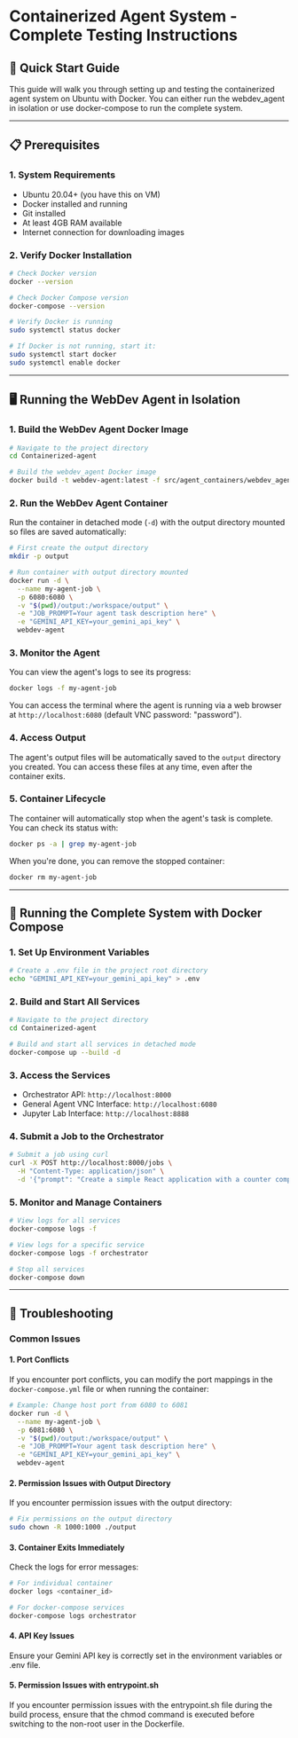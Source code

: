 # Containerized Agent System - Complete Testing Instructions

## 🚀 Quick Start Guide

This guide will walk you through setting up and testing the containerized agent system on Ubuntu with Docker. You can either run the webdev_agent in isolation or use docker-compose to run the complete system.

---

## 📋 Prerequisites

### 1. System Requirements
- Ubuntu 20.04+ (you have this on VM)
- Docker installed and running
- Git installed
- At least 4GB RAM available
- Internet connection for downloading images

### 2. Verify Docker Installation
```bash
# Check Docker version
docker --version

# Check Docker Compose version
docker-compose --version

# Verify Docker is running
sudo systemctl status docker

# If Docker is not running, start it:
sudo systemctl start docker
sudo systemctl enable docker
```

---

## 🖥️ Running the WebDev Agent in Isolation

### 1. Build the WebDev Agent Docker Image
```bash
# Navigate to the project directory
cd Containerized-agent

# Build the webdev_agent Docker image
docker build -t webdev-agent:latest -f src/agent_containers/webdev_agent/Dockerfile .
```

### 2. Run the WebDev Agent Container
Run the container in detached mode (`-d`) with the output directory mounted so files are saved automatically:

```bash
# First create the output directory
mkdir -p output

# Run container with output directory mounted
docker run -d \
  --name my-agent-job \
  -p 6080:6080 \
  -v "$(pwd)/output:/workspace/output" \
  -e "JOB_PROMPT=Your agent task description here" \
  -e "GEMINI_API_KEY=your_gemini_api_key" \
  webdev-agent
```

### 3. Monitor the Agent
You can view the agent's logs to see its progress:
```bash
docker logs -f my-agent-job
```
You can access the terminal where the agent is running via a web browser at `http://localhost:6080` 
(default VNC password: "password").

### 4. Access Output
The agent's output files will be automatically saved to the `output` directory you created. You can access these files at any time, even after the container exits.

### 5. Container Lifecycle
The container will automatically stop when the agent's task is complete. You can check its status with:
```bash
docker ps -a | grep my-agent-job
```

When you're done, you can remove the stopped container:
```bash
docker rm my-agent-job
```

---

## 🔄 Running the Complete System with Docker Compose

### 1. Set Up Environment Variables
```bash
# Create a .env file in the project root directory
echo "GEMINI_API_KEY=your_gemini_api_key" > .env
```

### 2. Build and Start All Services
```bash
# Navigate to the project directory
cd Containerized-agent

# Build and start all services in detached mode
docker-compose up --build -d
```

### 3. Access the Services
- Orchestrator API: `http://localhost:8000`
- General Agent VNC Interface: `http://localhost:6080`
- Jupyter Lab Interface: `http://localhost:8888`

### 4. Submit a Job to the Orchestrator
```bash
# Submit a job using curl
curl -X POST http://localhost:8000/jobs \
  -H "Content-Type: application/json" \
  -d '{"prompt": "Create a simple React application with a counter component", "agent_type": "general"}'
```

### 5. Monitor and Manage Containers
```bash
# View logs for all services
docker-compose logs -f

# View logs for a specific service
docker-compose logs -f orchestrator

# Stop all services
docker-compose down
```

---

## 🔧 Troubleshooting

### Common Issues

#### 1. Port Conflicts
If you encounter port conflicts, you can modify the port mappings in the `docker-compose.yml` file or when running the container:
```bash
# Example: Change host port from 6080 to 6081
docker run -d \
  --name my-agent-job \
  -p 6081:6080 \
  -v "$(pwd)/output:/workspace/output" \
  -e "JOB_PROMPT=Your agent task description here" \
  -e "GEMINI_API_KEY=your_gemini_api_key" \
  webdev-agent
```

#### 2. Permission Issues with Output Directory
If you encounter permission issues with the output directory:
```bash
# Fix permissions on the output directory
sudo chown -R 1000:1000 ./output
```

#### 3. Container Exits Immediately
Check the logs for error messages:
```bash
# For individual container
docker logs <container_id>

# For docker-compose services
docker-compose logs orchestrator
```

#### 4. API Key Issues
Ensure your Gemini API key is correctly set in the environment variables or .env file.

#### 5. Permission Issues with entrypoint.sh
If you encounter permission issues with the entrypoint.sh file during the build process, ensure that the chmod command is executed before switching to the non-root user in the Dockerfile.
